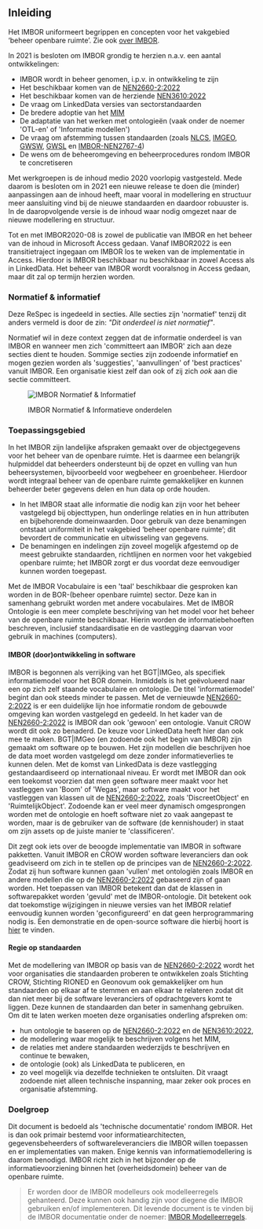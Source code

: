 ## Inleiding

Het IMBOR uniformeert begrippen en concepten voor het vakgebied ‘beheer openbare ruimte’. Zie ook [over IMBOR][1].

In 2021 is besloten om IMBOR grondig te herzien n.a.v. een aantal ontwikkelingen:
* IMBOR wordt in beheer genomen, i.p.v. in ontwikkeling te zijn
* Het beschikbaar komen van de [NEN2660-2:2022][nen2660:2022]
* Het beschikbaar komen van de herziende [NEN3610:2022][nen3610:2022]
* De vraag om LinkedData versies van sectorstandaarden
* De bredere adoptie van het [MIM][8]
* De adaptatie van het werken met ontologieën (vaak onder de noemer 'OTL-en' of 'Informatie modellen')
* De vraag om afstemming tussen standaarden (zoals [NLCS][6], [IMGEO][3], [GWSW][7], [GWSL][5] en [IMBOR-NEN2767-4][4])
* De wens om de beheeromgeving en beheerprocedures rondom IMBOR te concretiseren

Met werkgroepen is de inhoud medio 2020 voorlopig vastgesteld. Mede daarom is besloten om in 2021 een nieuwe release te doen die (minder) aanpassingen aan de inhoud heeft, maar vooral in modellering en structuur meer aansluiting vind bij de nieuwe standaarden en daardoor robuuster is. In de daaropvolgende versie is de inhoud waar nodig omgezet naar de nieuwe modellering en structuur.

Tot en met IMBOR2020-08 is zowel de publicatie van IMBOR en het beheer van de inhoud in Microsoft Access gedaan. Vanaf IMBOR2022 is een transitietraject ingegaan om IMBOR los te weken van de implementatie in Access. Hierdoor is IMBOR beschikbaar nu beschikbaar in zowel Access als in LinkedData. Het beheer van IMBOR wordt vooralsnog in Access gedaan, maar dit zal op termijn herzien worden.

### Normatief & informatief

Deze ReSpec is ingedeeld in secties. Alle secties zijn 'normatief' tenzij dit anders vermeld is door de zin: <i>"Dit onderdeel is niet normatief"</i>.

<div class='advisement'>
 Normatief wil in deze context zeggen dat de informatie onderdeel is van IMBOR en wanneer men zich 'committeert aan IMBOR' zich aan deze secties dient te houden. Sommige secties zijn zodoende informatief en mogen gezien worden als 'suggesties', 'aanvullingen' of 'best practices' vanuit IMBOR. Een organisatie kiest zelf dan ook of zij zich <i>ook</i> aan die sectie committeert.  
</div>

<figure>

![IMBOR Normatief & Informatief](img/IMBOR_info&normatief.drawio.png?raw=true)
    
<figcaption>IMBOR Normatief & Informatieve onderdelen</figcaption>
</figure>

### Toepassingsgebied

In het IMBOR zijn landelijke afspraken gemaakt over de objectgegevens voor het beheer van de openbare ruimte. Het is daarmee een belangrijk hulpmiddel dat beheerders ondersteunt bij de opzet en vulling van hun beheersystemen, bijvoorbeeld voor wegbeheer en groenbeheer. Hierdoor wordt integraal beheer van de openbare ruimte gemakkelijker en kunnen beheerder beter gegevens delen en hun data op orde houden.
* In het IMBOR staat alle informatie die nodig kan zijn voor het beheer vastgelegd bij objecttypen, hun onderlinge relaties en in hun attributen en bijbehorende domeinwaarden. Door gebruik van deze benamingen ontstaat uniformiteit in het vakgebied ‘beheer openbare ruimte’; dit bevordert de communicatie en uitwisseling van gegevens.
* De benamingen en indelingen zijn zoveel mogelijk afgestemd op de meest gebruikte standaarden, richtlijnen en normen voor het vakgebied openbare ruimte; het IMBOR zorgt er dus voordat deze eenvoudiger kunnen worden toegepast.

Met de IMBOR Vocabulaire is een 'taal' beschikbaar die gesproken kan worden in de BOR-(beheer openbare ruimte) sector. Deze kan in samenhang gebruikt worden met andere vocabulaires. Met de IMBOR Ontologie is een meer complete beschrijving van het model voor het beheer van de openbare ruimte beschikbaar. Hierin worden de informatiebehoeften beschreven, inclusief standaardisatie en de vastlegging daarvan voor gebruik in machines (computers). 

#### IMBOR (door)ontwikkeling in software

IMBOR is begonnen als verrijking van het BGT|IMGeo, als specifiek informatiemodel voor het BOR domein. Inmiddels is het geëvolueerd naar een op zich zelf staande vocabulaire en ontologie. De titel 'informatiemodel' begint dan ook steeds minder te passen. Met de vernieuwde [NEN2660-2:2022][nen2660:2022] is er een duidelijke lijn hoe informatie rondom de gebouwde omgeving kan worden vastgelegd en gedeeld.  In het kader van de [NEN2660-2:2022][nen2660:2022] is IMBOR dan ook 'gewoon' een ontologie. Vanuit CROW wordt dit ook zo benaderd. De keuze voor LinkedData heeft hier dan ook mee te maken. BGT|IMGeo (en zodoende ook het begin van IMBOR) zijn gemaakt om software op te bouwen. Het zijn modellen die beschrijven hoe de data moet worden vastgelegd om deze zonder informatieverlies te kunnen delen. Met de komst van LinkedData is deze vastlegging gestandaardiseerd op internationaal niveau. Er wordt met IMBOR dan ook een toekomst voorzien dat men geen software meer maakt voor het vastleggen van 'Boom' of 'Wegas', maar software maakt voor het vastleggen van klassen uit de [NEN2660-2:2022][nen2660:2022], zoals 'DiscreetObject' en 'RuimtelijkObject'. Zodoende kan er veel meer dynamisch omgesprongen worden met de ontologie en hoeft software niet zo vaak aangepast te worden, maar is de gebruiker van de software (de kennishouder) in staat om zijn assets op de juiste manier te 'classificeren'. 

<div class='note' title='Beoogd gebruik in software'>
Dit zegt ook iets over de beoogde implementatie van IMBOR in software pakketten. Vanuit IMBOR en CROW worden software leveranciers dan ook geadviseerd om zich in te stellen op de principes van de <a href="https://www.nen.nl/nen-2660-2-2022-nl-291667" target=_blank>NEN2660-2:2022</a>. Zodat zij hun software kunnen gaan 'vullen' met ontologiën zoals IMBOR en andere modellen die op de <a href="https://www.nen.nl/nen-2660-2-2022-nl-291667" target=_blank>NEN2660-2:2022</a> gebaseerd zijn of gaan worden. Het toepassen van IMBOR betekent dan dat de klassen in softwarepakket worden 'gevuld' met de IMBOR-ontologie. Dit betekent ook dat toekomstige wijzigingen in nieuwe versies van het IMBOR relatief eenvoudig kunnen worden 'geconfigureerd' en dat geen herprogrammaring nodig is. Een demonstratie en de open-source software die hierbij hoort is <a href="https://github.com/Stichting-CROW/demo-beheerpakket-linked-data" target=_blank>hier</a> te vinden.
</div>


#### Regie op standaarden
Met de modellering van IMBOR op basis van de [NEN2660-2:2022][nen2660:2022] wordt het voor organisaties die standaarden proberen te ontwikkelen zoals Stichting CROW, Stichting RIONED en Geonovum ook gemakkelijker om hun standaarden op elkaar af te stemmen en aan elkaar te relateren zodat dit dan niet meer bij de software leveranciers of opdrachtgevers komt te liggen. Deze kunnen de standaarden dan beter in samenhang gebruiken. Om dit te laten werken moeten deze organisaties onderling afspreken om:
* hun ontologie te baseren op de [NEN2660-2:2022][nen2660:2022] en de [NEN3610:2022][nen3610:2022],
* de modellering waar mogelijk te beschrijven volgens het MIM,
* de relaties met andere standaarden wederzijds te beschrijven en continue te bewaken,
* de ontologie (ook) als LinkedData te publiceren, en
* zo veel mogelijk via dezelfde technieken te ontsluiten.
Dit vraagt zodoende niet alleen technische inspanning, maar zeker ook proces en organisatie afstemming. 

### Doelgroep

Dit document is bedoeld als 'technische documentatie' rondom IMBOR. Het is dan ook primair bestemd voor informatiearchitecten, gegevensbeheerders of softwareleveranciers die IMBOR willen toepassen en er implementaties van maken. Enige kennis van informatiemodellering is daarom benodigd. IMBOR richt zich in het bijzonder op de informatievoorziening binnen het (overheidsdomein) beheer van de openbare ruimte.

>Er worden door de IMBOR modelleurs ook modelleerregels gehanteerd. Deze kunnen ook handig zijn voor diegene die IMBOR gebruiken en/of implementeren. Dit levende document is te vinden bij de IMBOR documentatie onder de noemer: [IMBOR Modelleerregels][11].

[1]: https://www.crow.nl/Onderwerpen/Assetmanagement-en-beheer-openbare-ruimte/Data-en-informatie/imbor/
[2]: https://www.nen.nl/nieuws/normontwerp-informatiemodellering-van-gebouwde-omgeving-ter-commentaar/
[3]: https://www.geonovum.nl/geo-standaarden/bgt-imgeo
[4]: https://www.nen.nl/nieuws/conditiemeting/eerste-stap-eenduidige-aansluiting-tussen-imbor-en-nen-2767-gezet/
[5]: https://www.linkedin.com/pulse/start-ontwikkeling-gegevenswoordenboek-stedelijk-licht-verhoeven?trk=read_related_article-card_title
[6]: https://www.digigo.nu/standaarden/nlcs/
[7]: https://www.crow.nl/thema-s/management-openbare-ruimte/imbor/de-relatie-tussen-imbor-en-gwsw
[8]: https://www.geonovum.nl/geo-standaarden/metamodel-informatiemodellering-mim
[9]: https://www.nen.nl/elasticsearch/?search=2660-2&sortmode=asc&viewmode=list
[10]: https://www.nen.nl/nen-3610-2022-nl-296137
[11]: https://docs.crow.nl/imbor/modelleerregels
[nen3610:2022]: https://www.nen.nl/nen-3610-2022-nl-296137
[nen2660:2022]: https://www.nen.nl/nen-2660-2-2022-nl-291667